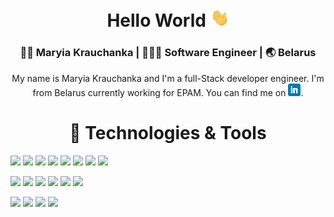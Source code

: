 <div align="center">
<h1> Hello World <img src="https://raw.githubusercontent.com/mariakravchenko/mariakravchenko/master/wave.gif" width="30px"></h1>

<div align="center">
<h3> 👩🏻 Maryia Krauchanka | 👩🏻‍💻 Software Engineer | 🌏 Belarus </h3>
</div>

My name is Maryia Krauchanka and I'm a full-Stack developer engineer. I'm from Belarus currently working for EPAM. You can find me on <a href="https://www.linkedin.com/in/maryia-krauchanka-dev/" target="_blank"> <img src="https://raw.githubusercontent.com/mariakravchenko/mariakravchenko/master/linkedin.png" width="20px"></a>.


</div>
<div align="center">
<h1> 🔧 Technologies & Tools </h1>
</div>

![](https://img.shields.io/badge/OS-Linux-informational?style=flat&logo=linux&logoColor=white&color=f59fc6)
![](https://img.shields.io/badge/OS-Windows-informational?style=flat&logo=windows&logoColor=white&color=f59fc6)
![](https://img.shields.io/badge/Editor-VSC-informational?style=flat&logo=visual-studio-code&logoColor=white&color=f59fc6)
![](https://img.shields.io/badge/Code-JavaScript-informational?style=flat&logo=javascript&logoColor=white&color=f59fc6)
![](https://img.shields.io/badge/Code-Angular-informational?style=flat&logo=angular&logoColor=white&color=f59fc6)
![](https://img.shields.io/badge/Code-Angular.js-informational?style=flat&logo=angularjs&logoColor=white&color=f59fc6)
![](https://img.shields.io/badge/Code-React-informational?style=flat&logo=react&logoColor=white&color=f59fc6)
![](https://img.shields.io/badge/Code-Redux-informational?style=flat&logo=redux&logoColor=white&color=f59fc6)

![](https://img.shields.io/badge/Shell-Bash-informational?style=flat&logo=gnu-bash&logoColor=white&color=f59fc6)
![](https://img.shields.io/badge/Code-Node.js-informational?style=flat&logo=node.js&logoColor=white&color=f59fc6)
![](https://img.shields.io/badge/Tools-Yarn-informational?style=flat&logo=yarn&logoColor=white&color=f59fc6)
![](https://img.shields.io/badge/Tools-npm-informational?style=flat&logo=npm&logoColor=white&color=f59fc6)
![](https://img.shields.io/badge/Tools-Babel-informational?style=flat&logo=babel&logoColor=white&color=f59fc6)
![](https://img.shields.io/badge/Tools-Sass-informational?style=flat&logo=sass&logoColor=white&color=f59fc6)

![](https://img.shields.io/badge/Tools-PostgreSQL-informational?style=flat&logo=postgresql&logoColor=white&color=f59fc6)
![](https://img.shields.io/badge/Tools-MySQL-informational?style=flat&logo=mysql&logoColor=white&color=f59fc6)
![](https://img.shields.io/badge/Tools-MongoDB-informational?style=flat&logo=mongodb&logoColor=white&color=f59fc6)
![](https://img.shields.io/badge/Tools-Docker-informational?style=flat&logo=docker&logoColor=white&color=f59fc6)
